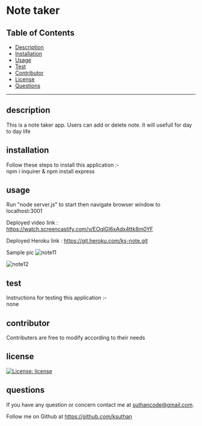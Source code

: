 # Note taker




  ## Table of Contents
  * [Description](#description)
  * [Installation](#installation)
  * [Usage](#usage)
  * [Test](#test)
  * [Contributor](#contributor)
  * [License](#license)
  * [Questions](#questions)
  
 
  ---------------------------------------------------------------------------------



  ## description 
  This is a note taker app. Users can add or delete note. It will usefull for day to day life

 
  ## installation 
  Follow these steps to install this application :-   
   npm i inquirer &  npm install express 

  ## usage
  Run "node server.js" to start then navigate browser window to localhost:3001

  Deployed video link : https://watch.screencastify.com/v/EOqlGI6xAdx4ttk8m0YF

  Deployed Heroku link : https://git.heroku.com/ks-note.git

  Sample pic 
  ![note11](https://user-images.githubusercontent.com/91926452/148258935-dca421fa-1879-4a0f-9da4-4180869558e9.JPG)

  ![note12](https://user-images.githubusercontent.com/91926452/148258955-6ec7d2f7-3922-46b8-8cdc-6b94659e46b8.JPG)
 
  ## test

  Instructions for testing  this application :-    
  none

  ## contributor
  Contributers are free to modify according to their needs
  

  ## license
  [![License: license](https://img.shields.io/badge/License-MIT-brightgreen.svg)](https://opensource.org/licenses/MIT)


  ## questions
  If you have any question or concern contact me at suthancode@gmail.com.  

  Follow me on Github at  https://github.com/ksuthan



 
